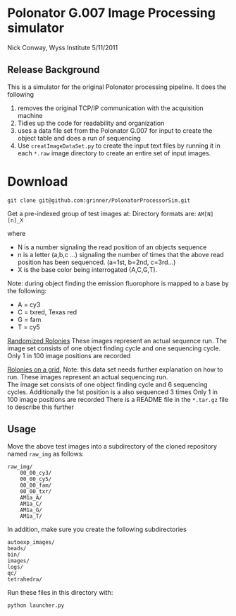 # Polonator G.007 Image Processing simulator
Nick Conway, Wyss Institute 5/11/2011

## Release Background
This is a simulator for the original Polonator processing pipeline.
It does the following

1. removes the original TCP/IP communication with the acquisition machine
2. Tidies up the code for readability and organization
3. uses a data file set from the Polonator G.007 for input to create the object
table and does a run of sequencing
4. Use `creatImageDataSet.py` to create the input text files by running it in 
each `*.raw` image directory to create an entire set of input images.

# Download

    git clone git@github.com:grinner/PolonatorProcessorSim.git

Get a pre-indexed group of test images at:
Directory formats are:
    `AM[N][n]_X`

where 

* N is a number signaling the read position of an objects sequence
* n is a letter (a,b,c ...) signaling the number of times that the above read position has been sequenced. (a=1st, b=2nd, c=3rd...)
* X is the base color being interrogated (A,C,G,T).  

Note: during object finding the emission fluorophore is mapped to a base by the following:

* A = cy3 
* C = txred, Texas red
* G = fam
* T = cy5

[Randomized Rolonies](http://dl.dropbox.com/u/15200497/raw_img.zip)
These images represent an actual sequence run.  The image set consists of one object finding cycle and one sequencing cycle.  Only 1 in 100 image positions are recorded

[Rolonies on a grid](http://dl.dropbox.com/u/15200497/images/rimage/grid_images_021011_rolony.tar.gz), Note: this data set needs further explanation on how to run.
These images represent an actual sequencing run.  
The image set consists of one object finding cycle and 6 sequencing cycles.
Additionally the 1st position is a also sequenced 3 times 
Only 1 in 100 image positions are recorded 
There is a README file in the `*.tar.gz` file to describe this further

## Usage

Move the above test images into a subdirectory of the cloned repository named `raw_img` as follows:

    raw_img/
        00_00_cy3/
        00_00_cy5/
        00_00_fam/
        00_00_txr/
        AM1a_A/
        AM1a_C/
        AM1a_G/
        AM1a_T/
    
    
In addition, make sure you create the following subdirectories

    autoexp_images/
    beads/
    bin/
    images/
    logs/
    qc/
    tetrahedra/
    
Run these files in this directory with: 

    python launcher.py 